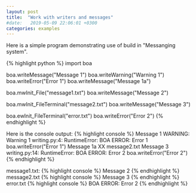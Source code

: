 ```yaml
---
layout: post
title:  "Work with writers and messages"
#date:   2019-05-09 22:06:01 +0300
categories: examples
---
```


Here is a simple program demonstrating use of build in "Messanging system". 

{% highlight python %}
import boa

boa.writeMessage("Message 1")
boa.writeWarning("Warning 1")
boa.writeError("Error 1")
boa.writeMessage("Message 1a")

boa.mwInit_File("message1.txt")
boa.writeMessage("Message 2")

boa.mwInit_FileTerminal("message2.txt")
boa.writeMessage("Message 3")

boa.ewInit_FileTerminal("error.txt")
boa.writeError("Error 2")
{% endhighlight %}

Here is the console output:
{% highlight console %}
Message 1
WARNING: Warning 1
writing.py:4: RuntimeError: BOA ERROR: Error 1
  boa.writeError("Error 1")
Message 1a
XX message2.txt
Message 3
writing.py:14: RuntimeError: BOA ERROR: Error 2
  boa.writeError("Error 2")
{% endhighlight %}

message1.txt:
{% highlight console %}
Message 2
{% endhighlight %}
message2.txt
{% highlight console %}
Message 3
{% endhighlight %}
error.txt
{% highlight console %}
BOA ERROR: Error 2
{% endhighlight %}


